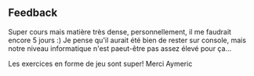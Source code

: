## Feedback
Super cours mais matière très dense, personnellement, il me faudrait encore 5 jours :)
Je pense qu'il aurait été bien de rester sur console, mais notre niveau informatique n'est paeut-être pas assez élevé pour ça...

Les exercices en forme de jeu sont super!
Merci Aymeric
